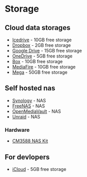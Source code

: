 # Storage

## Cloud data storages

- [Icedrive](https://icedrive.net/) - 10GB free storage
- [Dropbox](https://www.dropbox.com/) - 2GB free storage
- [Google Drive](https://www.google.com/drive/) - 15GB free storage
- [OneDrive](https://onedrive.live.com/) - 5GB free storage
- [Box](https://www.box.com/) - 10GB free storage
- [MediaFire](https://www.mediafire.com/) - 10GB free storage
- [Mega](https://mega.nz/) - 50GB free storage

## Self hosted nas

- [Synology](https://www.synology.com/) - NAS
- [FreeNAS](https://www.freenas.org/) - NAS
- [OpenMediaVault](https://www.openmediavault.org/) - NAS
- [Unraid](https://unraid.net/) - NAS

### Hardware

- [CM3588 NAS Kit](https://www.electronics-lab.com/friendlyelecs-nas-features-rk3588-soc-with-quad-m-2/)

## For devlopers

- [iCloud](https://developer.apple.com/icloud/) - 5GB free storage
